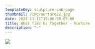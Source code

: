 ```yaml
---
templateKey: sculpture-sub-page
thumbnail: /img/nurture22.jpg
date: 2021-11-11T19:06:50-05:00
title: What Ties Us Together - Nurture
description: "-"
---
```

![](/img/nurture.jpg)